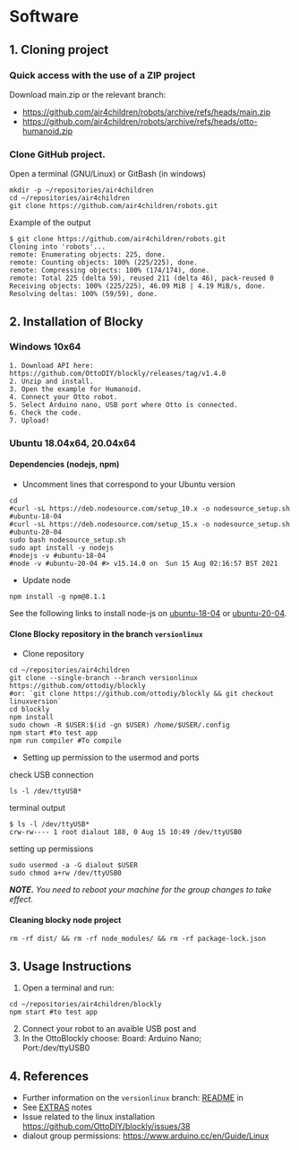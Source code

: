 # Software 

## 1. Cloning project
### Quick access with the use of a ZIP project
Download main.zip or the relevant branch:  
* https://github.com/air4children/robots/archive/refs/heads/main.zip
* https://github.com/air4children/robots/archive/refs/heads/otto-humanoid.zip

### Clone GitHub project.
Open a terminal (GNU/Linux) or GitBash (in windows) 
```
mkdir -p ~/repositories/air4children
cd ~/repositories/air4children
git clone https://github.com/air4children/robots.git
```
Example of the output
```
$ git clone https://github.com/air4children/robots.git
Cloning into 'robots'...
remote: Enumerating objects: 225, done.
remote: Counting objects: 100% (225/225), done.
remote: Compressing objects: 100% (174/174), done.
remote: Total 225 (delta 59), reused 211 (delta 46), pack-reused 0
Receiving objects: 100% (225/225), 46.09 MiB | 4.19 MiB/s, done.
Resolving deltas: 100% (59/59), done.
```

## 2. Installation of Blocky
### Windows 10x64
```
1. Download API here: https://github.com/OttoDIY/blockly/releases/tag/v1.4.0
2. Unzip and install.
3. Open the example for Humanoid.
4. Connect your Otto robot.
5. Select Arduino nano, USB port where Otto is connected.
6. Check the code.
7. Upload!
```

### Ubuntu 18.04x64, 20.04x64
#### Dependencies (nodejs, npm)
* Uncomment lines that correspond to your Ubuntu version
```
cd
#curl -sL https://deb.nodesource.com/setup_10.x -o nodesource_setup.sh #ubuntu-18-04
#curl -sL https://deb.nodesource.com/setup_15.x -o nodesource_setup.sh #ubuntu-20-04
sudo bash nodesource_setup.sh
sudo apt install -y nodejs
#nodejs -v #ubuntu-18-04
#node -v #ubuntu-20-04 #> v15.14.0 on  Sun 15 Aug 02:16:57 BST 2021
```
* Update node
``` 
npm install -g npm@8.1.1
```


See the following links to install node-js on [ubuntu-18-04](https://www.digitalocean.com/community/tutorials/how-to-install-node-js-on-ubuntu-18-04) or [ubuntu-20-04](https://www.digitalocean.com/community/tutorials/how-to-install-node-js-on-ubuntu-20-04).

#### Clone Blocky repository in the branch `versionlinux`
* Clone repository
```
cd ~/repositories/air4children
git clone --single-branch --branch versionlinux https://github.com/ottodiy/blockly
#or: `git clone https://github.com/ottodiy/blockly && git checkout linuxversion`
cd blockly
npm install
sudo chown -R $USER:$(id -gn $USER) /home/$USER/.config
npm start #to test app
npm run compiler #To compile
```
* Setting up permission to the usermod and ports

check USB connection
``` 
ls -l /dev/ttyUSB*
```
terminal output   
```
$ ls -l /dev/ttyUSB*
crw-rw---- 1 root dialout 188, 0 Aug 15 10:49 /dev/ttyUSB0
```

setting up permissions    
``` 
sudo usermod -a -G dialout $USER
sudo chmod a+rw /dev/ttyUSB0
```

_**NOTE.** You need to reboot your machine for the group changes to take effect._

#### Cleaning blocky node project
``` 
rm -rf dist/ && rm -rf node_modules/ && rm -rf package-lock.json
```


## 3. Usage Instructions
1. Open a terminal and run: 
```
cd ~/repositories/air4children/blockly
npm start #to test app
 ```
2. Connect your robot to an avaible USB post and 
3. In the OttoBlockly choose: 
	Board: Arduino Nano;    
	Port:/dev/ttyUSB0   


## 4. References
* Further information on the `versionlinux` branch: [README](https://github.com/mxochicale/blockly/tree/versionlinux#otto-blockly-for-gnulinux-os) in
* See [EXTRAS](EXTRAS.md) notes
* Issue related to the linux installation https://github.com/OttoDIY/blockly/issues/38 
* dialout group permissions: https://www.arduino.cc/en/Guide/Linux

